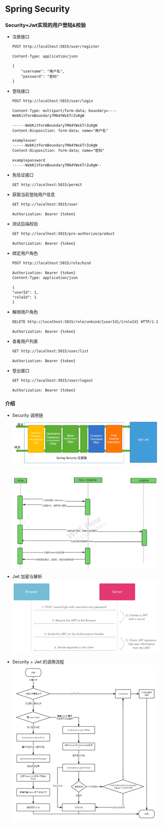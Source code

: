 # Spring Security 

### Security+Jwt实现的用户登陆&校验
* 注册接口
    ```
    POST http://localhost:5015/user/register
    
    Content-Type: application/json

    {
        "username": "用户名",
        "password": "密码"
    }
    ```
* 登陆接口
    ```
    POST http://localhost:5015/user/login
    
    Content-Type: multipart/form-data; boundary=----WebKitFormBoundary7MA4YWxkTrZu0gW

    ------WebKitFormBoundary7MA4YWxkTrZu0gW
    Content-Disposition: form-data; name="用户名"

    exampleuser
    ------WebKitFormBoundary7MA4YWxkTrZu0gW
    Content-Disposition: form-data; name="密码"

    examplepassword
    ------WebKitFormBoundary7MA4YWxkTrZu0gW--
    ```
* 免验证接口
    ```
    GET http://localhost:5015/permit
    ```
* 获取当前登陆用户信息
    ```
    GET http://localhost:5015/user
    
    Authorization: Bearer {token}
    ```
* 测试后端校验
    ```
    GET http://localhost:5015/pre-authorize/product
  
    Authorization: Bearer {token}
    ```
* 绑定用户角色
    ```
    POST http://localhost:5015/role/bind
    
    Authorization: Bearer {token}
    Content-Type: application/json

    {
    "userId": 1,
    "roleId": 1
    }
    ```
* 解绑用户角色
    ```
    DELETE http://localhost:5015/role/unbind/{userId}/{roleId} HTTP/1.1
  
    Authorization: Bearer {token}
    ```
* 查看用户列表
    ```
    GET http://localhost:5015/user/list
  
    Authorization: Bearer {token}
    ```
* 登出接口
    ```
    GET http://localhost:5015/user/logout
  
    Authorization: Bearer {token}
    ```
### 介绍

* Security 调用链
  ![](./img/Security调用链.png)

  ![](./img/Security时序图.png)
* Jwt 加密与解析
  ![](./img/Jwt加密与解析.png)
* Security + Jwt 的调用流程
  ![](./img/Security+jwt.png)